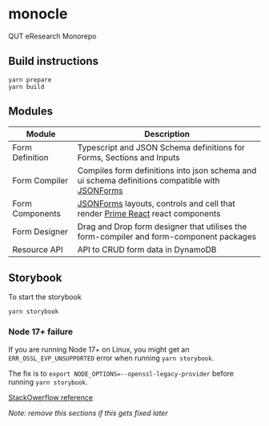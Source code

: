 # monocle

QUT eResearch Monorepo

## Build instructions

```
yarn prepare
yarn build
```

## Modules

| Module | Description                                                                                                                                    |
|--------|------------------------------------------------------------------------------------------------------------------------------------------------|
| Form Definition | Typescript and JSON Schema definitions for Forms, Sections and Inputs                                                                          |
| Form Compiler | Compiles form definitions into json schema and ui schema definitions compatible with [JSONForms](https://jsonforms.io)                         |
| Form Components | [JSONForms](https://jsonforms.io) layouts, controls and cell that render [Prime React](https://www.primefaces.org/primereact) react components |
| Form Designer | Drag and Drop form designer that utilises the form-compiler and form-component packages                                                        |
| Resource API | API to CRUD form data in DynamoDB                                                                                                              |


## Storybook

To start the storybook

```
yarn storybook
```

### Node 17+ failure

If you are running Node 17+ on Linux, you might get an `ERR_OSSL_EVP_UNSUPPORTED` error when running `yarn storybook`.

The fix is to `export NODE_OPTIONS=--openssl-legacy-provider` before running `yarn storybook`.

[StackOwerflow reference](https://stackoverflow.com/questions/69394632/webpack-build-failing-with-err-ossl-evp-unsupported)

_Note: remove this sections if this gets fixed later_
